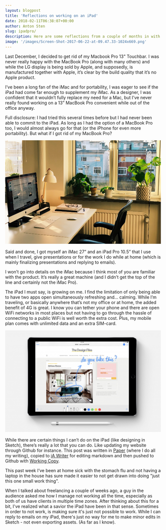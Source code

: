 ```yaml
---
layout: blogpost
title: 'Reflections on working on an iPad'
date: 2018-02-11T06:38:07+00:00
author: Anton Sten
slug: ipadpro/
description: Here are some reflections from a couple of months in with the iPad Pro as my travel companion.
image: '/images/Screen-Shot-2017-06-22-at-09.47.33-1024x669.png'
---
```

Last December, I decided to get rid of my Macbook Pro 13" Touchbar. I was never really happy with the MacBook Pro (along with many others) and while the LG display is being sold by Apple, and supposedly, is manufactured together with Apple, it’s clear by the build quality that it’s no Apple product.

I’ve been a long fan of the iMac and for portability, I was eager to see if the iPad had come far enough to supplement my iMac. As a designer, I was confident that it wouldn’t fully replace my need for a Mac, but I’ve never really found working on a 13” MacBook Pro convenient while out of the office anyway.

Full disclosure: I had tried this several times before but I had never been able to commit to the iPad. As long as I had the option of a MacBook Pro too, I would almost always go for that (or the iPhone for even more portability). But what if I got rid of my MacBook Pro?

![Office](/images/office.png)

Said and done, I got myself an iMac 27” and an iPad Pro 10.5” that I use when I travel, give presentations or for the work I do while at home (which is mainly finalizing presentations and replying to emails).

I won’t go into details on the iMac because I think most of you are familiar with the product. It’s really a great machine (and I didn’t get the top of the line and certainly not the iMac Pro).

The iPad I must say, is growing on me. I find the limitation of only being able to have two apps open simultaneously refreshing and… calming. While I’m traveling, or basically anywhere that’s not my office or at home, the added benefit of 4G is great. I know you can tether your phone and there are open WiFi networks in most places but not having to go through the hassle of connecting to a public WiFi is well worth the extra cost. Plus, my mobile plan comes with unlimited data and an extra SIM-card.

![iPad Pro](/images/Screen-Shot-2017-06-22-at-09.47.33-1024x669.png)

While there are certain things I can’t do on the iPad (like designing in Sketch), there’s really a lot that you can do. Like updating my website through Github for instance. This post was written in [Paper](https://paper.dropbox.com) (where I do all my writing), copied to [iA Writer](https://ia.net/writer/) for editing markdown and then pushed to Github with [Working Copy](https://workingcopyapp.com).

This past week I’ve been at home sick with the stomach flu and not having a laptop in the house has sure made it easier to not get drawn into doing "just this one small work thing".

When I talked about freelancing a couple of weeks ago, a guy in the audience asked me how I manage not working all the time, especially as both of us have clients in multiple time zones. After thinking about this for a bit, I've realized what a savior  the iPad have been in that sense. Sometimes in order to not work, is making sure it's just not possible to work. While I can reply to emails on my iPad, there's just no way for me to make minor edits in Sketch - not even exporting assets. (As far as I know).
